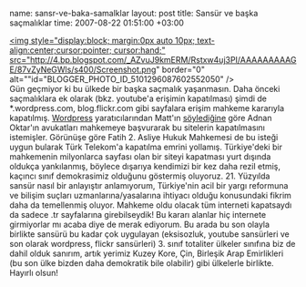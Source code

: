 name: sansr-ve-baka-samalklar
layout: post
title: Sansür ve başka saçmalıklar
time: 2007-08-22 01:51:00 +03:00

<a href="http://4.bp.blogspot.com/_AZvuJ9kmERM/Rstxw4uj3PI/AAAAAAAAAGE/87vZyNeGWls/s1600-h/Screenshot.png"><img style="display:block; margin:0px auto 10px; text-align:center;cursor:pointer; cursor:hand;" src="http://4.bp.blogspot.com/_AZvuJ9kmERM/Rstxw4uj3PI/AAAAAAAAAGE/87vZyNeGWls/s400/Screenshot.png" border="0" alt=""id="BLOGGER_PHOTO_ID_5101296087602552050" /></a><br />Gün geçmiyor ki bu ülkede bir başka saçmalık yaşanmasın. Daha önceki saçmalıklara ek olarak (bkz. youtube'a erişimin kapatılması) şimdi de *.wordpress.com, blog.flickr.com gibi sayfalara erişim mahkeme kararıyla kapatılmış. <a href="http://en.wikipedia.org/wiki/Wordpress">Wordpress</a> yaratıcılarından Matt'ın <a href="http://anonymouse.org/cgi-bin/anon-www.cgi/http://wordpress.com/blog/2007/08/19/why-were-blocked-in-turkey/">söylediğine</a> göre Adnan Oktar'ın avukatları mahkemeye başvurarak bu sitelerin kapatılmasını istemişler. Görünüşe göre Fatih 2. Asliye Hukuk Mahkemesi de bu isteği uygun bularak Türk Telekom'a kapatılma emrini yollamış. Türkiye'deki bir mahkemenin milyonlarca sayfası olan bir siteyi kapatması yurt dışında  oldukça yankılanmış, böylece dışarıya kendimizi bir kez daha rezil etmiş, kaçıncı sınıf demokrasimiz olduğunu göstermiş oluyoruz. 21. Yüzyılda sansür nasıl bir anlayıştır anlamıyorum, Türkiye'nin acil bir yargı reformuna ve bilişim suçları uzmanlarına/yasalarına ihtiyacı olduğu konusundaki fikrim daha da temellenmiş oluyor. Mahkeme oldu olacak tüm interneti kapatsaydı da sadece .tr sayfalarına girebilseydik! Bu kararı alanlar hiç internete girmiyorlar mı acaba diye de merak ediyorum. Bu arada bu son olayla birlikte sansürü bu kadar çok uygulayan (eksisozluk, youtube sansürleri ve son olarak wordpress, flickr sansürleri) 3. sınıf totaliter ülkeler sınıfına biz de dahil olduk sanırım, artık yerimiz Kuzey Kore, Çin, Birleşik Arap Emirlikleri (bu son ülke bizden daha demokratik bile olabilir) gibi ülkelerle birlikte. Hayırlı olsun!
